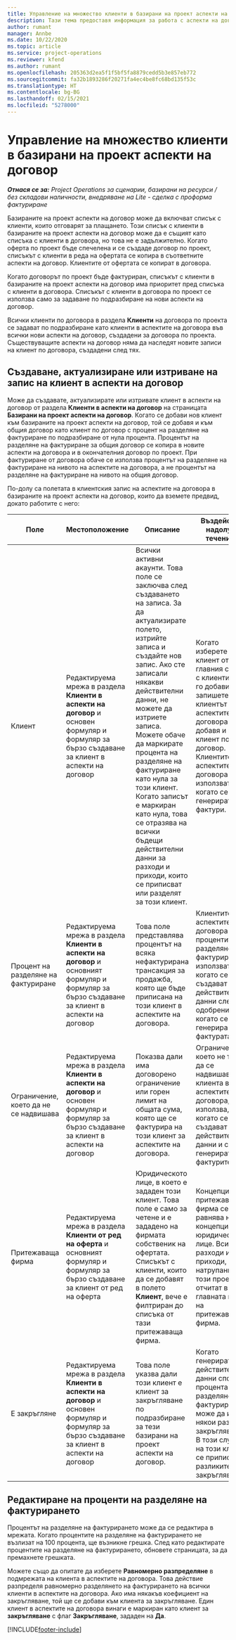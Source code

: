 ```yaml
---
title: Управление на множество клиенти в базирани на проект аспекти на договор
description: Тази тема предоставя информация за работа с аспекти на договор и договори, които съдържат множество клиенти.
author: rumant
manager: Annbe
ms.date: 10/22/2020
ms.topic: article
ms.service: project-operations
ms.reviewer: kfend
ms.author: rumant
ms.openlocfilehash: 205363d2ea5f1f5bf5fa8879cedd5b3e857eb772
ms.sourcegitcommit: fa32b1893286f20271fa4ec4be8fc68bd135f53c
ms.translationtype: HT
ms.contentlocale: bg-BG
ms.lasthandoff: 02/15/2021
ms.locfileid: "5278000"
---
```

# <a name="manage-multiple-customers-on-project-based-contract-lines"></a>Управление на множество клиенти в базирани на проект аспекти на договор

_**Отнася се за:** Project Operations за сценарии, базирани на ресурси / без складови наличности, внедряване на Lite - сделка с проформа фактуриране_

Базираните на проект аспекти на договор може да включват списък с клиенти, които отговарят за плащането. Този списък с клиенти в базираните на проект аспекти на договор може да е същият като списъка с клиенти в договора, но това не е задължително. Когато оферта по проект бъде спечелена и се създаде договор по проект, списъкът с клиенти в реда на офертата се копира в съответните аспекти на договор. Клиентите от офертата се копират в договора.

Когато договорът по проект бъде фактуриран, списъкът с клиенти в базираните на проект аспекти на договор има приоритет пред списъка с клиенти в договора. Списъкът с клиенти в договора по проект се използва само за задаване по подразбиране на нови аспекти на договор.

Всички клиенти по договора в раздела **Клиенти** на договора по проекта се задават по подразбиране като клиенти в аспектите на договора във всички нови аспекти на договор, създадени за договора по проекта. Съществуващите аспекти на договор няма да наследят новите записи на клиент по договора, създадени след тях.

## <a name="create-update-or-delete-a-contract-line-customer-record"></a>Създаване, актуализиране или изтриване на запис на клиент в аспекти на договор

Може да създавате, актуализирате или изтривате клиент в аспекти на договор от раздела **Клиенти в аспекти на договор** на страницата **Базирани на проект аспекти на договор**. Когато се добави нов клиент към базираните на проект аспекти на договор, той се добавя и към общия договор като клиент по договор с процент на разделяне на фактуриране по подразбиране от нула процента. Процентът на разделяне на фактуриране за общия договор се копира в новите аспекти на договора и в окончателния договор по проект. При фактуриране от договора обаче се използва процентът на разделяне на фактуриране на нивото на аспектите на договора, а не процентът на разделяне на фактуриране на нивото на общия договор. 

По-долу са полетата в клиентския запис на аспектите на договора в базираните на проект аспекти на договор, които да вземете предвид, докато работите с него:

| Поле | Местоположение | Описание | Въздействие надолу по течението |
| --- | --- | --- | --- |
| Клиент | Редактируема мрежа в раздела **Клиенти в аспекти на договор** и основен формуляр и формуляр за бързо създаване за клиент в аспекти на договор | Всички активни акаунти. Това поле се заключва след създаването на записа. За да актуализирате полето, изтрийте записа и създайте нов запис. Ако сте записали някакви действителни данни, не можете да изтриете записа. Можете обаче да маркирате процента на разделяне на фактуриране като нула за този клиент. Когато записът е маркиран като нула, това се отразява на всички бъдещи действителни данни за разходи и приходи, които се приписват или разделят за този клиент. | Когато изберете клиент от главния списък с клиенти, за да го добавите и запишете, клиентът на аспектите на договора се добавя и като клиент по договор. Клиентите по аспектите на договора се използват, когато се генерират фактури. |
| Процент на разделяне на фактуриране | Редактируема мрежа в раздела **Клиенти в аспекти на договор** и основният формуляр и формуляр за бързо създаване за клиент в аспекти на договор | Това поле представлява процентът на всяка нефактурирана трансакция за продажба, която ще бъде приписана на този клиент в аспектите на договора. | Клиентите в аспектите на договора и процентите на разделяне на фактуриране се използват, когато се създават действителни данни след одобрение и когато се генерира фактурата. |
| Ограничение, което да не се надвишава | Редактируема мрежа в раздела **Клиенти в аспекти на договор** и основен формуляр и формуляр за бързо създаване за клиент в аспекти на договор | Показва дали има договорено ограничение или горен лимит на общата сума, която ще се фактурира на този клиент за аспектите на договора. | Ограничението, което не трябва да се надвишава за клиента в аспектите на договора, се използва, когато се създават действителни данни и се генерират фактурите. |
| Притежаваща фирма | Редактируема мрежа в раздела **Клиенти от ред на оферта** и основният формуляр и формуляр за бързо създаване за клиент от ред на оферта | Юридическото лице, в което е зададен този клиент. Това поле е само за четене и е зададено на фирмата собственик на офертата. Списъкът с клиенти, които да се добавят в полето **Клиент**, вече е филтриран до списъка от тази притежаваща фирма. | Концепцията за притежаваща фирма се равнява на концепцията за юридическо лице. Всички разходи и приходи, натрупани от този проект, се отчитат в главната книга на притежаващата фирма. |
| Е закръгляне | Редактируема мрежа в раздела **Клиенти в аспекти на договор** и основен формуляр и формуляр за бързо създаване за клиент в аспекти на договор | Това поле указва дали този клиент е клиент за закръгляване по подразбиране за тези базирани на проект аспекти на договор. | Когато генерирате действителни данни според процента на разделяне на фактуриране, може да има някои разлики в закръгляването. В този случай на този клиент се приписват разликите в закръгляването. |

## <a name="edit-billing-split-percentages"></a>Редактиране на проценти на разделяне на фактурирането

Процентът на разделяне на фактурирането може да се редактира в мрежата. Когато процентите на разделяне на фактурирането не възлизат на 100 процента, ще възникне грешка. След като редактирате процентите на разделяне на фактурирането, обновете страницата, за да премахнете грешката.

Можете също да опитате да изберете **Равномерно разпределяне** в подмрежата на клиента в аспектите на договора. Това действие разпределя равномерно разделянето на фактурирането на всички клиенти в аспектите на договора. Ако има някакъв коефициент на закръгляване, той ще се добави към клиента за закръгляване. Един клиент в аспектите на договора винаги е маркиран като клиент за **закръгляване** с флаг **Закръгляване**, зададен на **Да**.


[!INCLUDE[footer-include](../includes/footer-banner.md)]